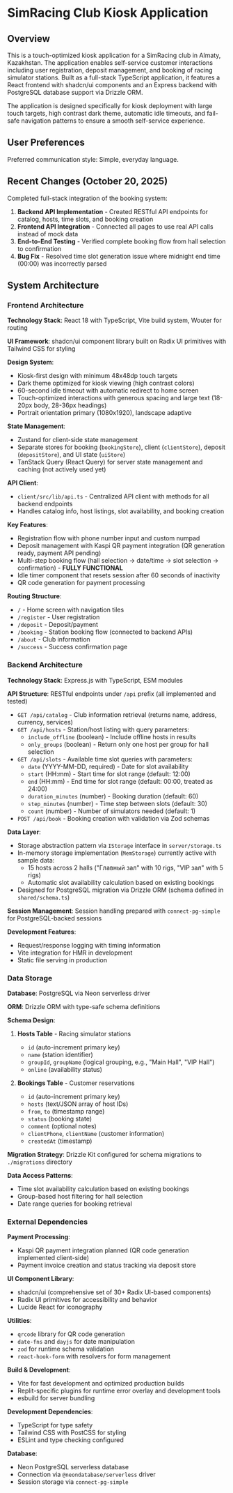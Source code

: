 # SimRacing Club Kiosk Application

## Overview

This is a touch-optimized kiosk application for a SimRacing club in Almaty, Kazakhstan. The application enables self-service customer interactions including user registration, deposit management, and booking of racing simulator stations. Built as a full-stack TypeScript application, it features a React frontend with shadcn/ui components and an Express backend with PostgreSQL database support via Drizzle ORM.

The application is designed specifically for kiosk deployment with large touch targets, high contrast dark theme, automatic idle timeouts, and fail-safe navigation patterns to ensure a smooth self-service experience.

## User Preferences

Preferred communication style: Simple, everyday language.

## Recent Changes (October 20, 2025)

Completed full-stack integration of the booking system:
1. **Backend API Implementation** - Created RESTful API endpoints for catalog, hosts, time slots, and booking creation
2. **Frontend API Integration** - Connected all pages to use real API calls instead of mock data
3. **End-to-End Testing** - Verified complete booking flow from hall selection to confirmation
4. **Bug Fix** - Resolved time slot generation issue where midnight end time (00:00) was incorrectly parsed

## System Architecture

### Frontend Architecture

**Technology Stack**: React 18 with TypeScript, Vite build system, Wouter for routing

**UI Framework**: shadcn/ui component library built on Radix UI primitives with Tailwind CSS for styling

**Design System**: 
- Kiosk-first design with minimum 48x48dp touch targets
- Dark theme optimized for kiosk viewing (high contrast colors)
- 60-second idle timeout with automatic redirect to home screen
- Touch-optimized interactions with generous spacing and large text (18-20px body, 28-36px headings)
- Portrait orientation primary (1080x1920), landscape adaptive

**State Management**: 
- Zustand for client-side state management
- Separate stores for booking (`bookingStore`), client (`clientStore`), deposit (`depositStore`), and UI state (`uiStore`)
- TanStack Query (React Query) for server state management and caching (not actively used yet)

**API Client**: 
- `client/src/lib/api.ts` - Centralized API client with methods for all backend endpoints
- Handles catalog info, host listings, slot availability, and booking creation

**Key Features**:
- Registration flow with phone number input and custom numpad
- Deposit management with Kaspi QR payment integration (QR generation ready, payment API pending)
- Multi-step booking flow (hall selection → date/time → slot selection → confirmation) - **FULLY FUNCTIONAL**
- Idle timer component that resets session after 60 seconds of inactivity
- QR code generation for payment processing

**Routing Structure**:
- `/` - Home screen with navigation tiles
- `/register` - User registration
- `/deposit` - Deposit/payment
- `/booking` - Station booking flow (connected to backend APIs)
- `/about` - Club information
- `/success` - Success confirmation page

### Backend Architecture

**Technology Stack**: Express.js with TypeScript, ESM modules

**API Structure**: RESTful endpoints under `/api` prefix (all implemented and tested)
- `GET /api/catalog` - Club information retrieval (returns name, address, currency, services)
- `GET /api/hosts` - Station/host listing with query parameters:
  - `include_offline` (boolean) - Include offline hosts in results
  - `only_groups` (boolean) - Return only one host per group for hall selection
- `GET /api/slots` - Available time slot queries with parameters:
  - `date` (YYYY-MM-DD, required) - Date for slot availability
  - `start` (HH:mm) - Start time for slot range (default: 12:00)
  - `end` (HH:mm) - End time for slot range (default: 00:00, treated as 24:00)
  - `duration_minutes` (number) - Booking duration (default: 60)
  - `step_minutes` (number) - Time step between slots (default: 30)
  - `count` (number) - Number of simulators needed (default: 1)
- `POST /api/book` - Booking creation with validation via Zod schemas

**Data Layer**: 
- Storage abstraction pattern via `IStorage` interface in `server/storage.ts`
- In-memory storage implementation (`MemStorage`) currently active with sample data:
  - 15 hosts across 2 halls ("Главный зал" with 10 rigs, "VIP зал" with 5 rigs)
  - Automatic slot availability calculation based on existing bookings
- Designed for PostgreSQL migration via Drizzle ORM (schema defined in `shared/schema.ts`)

**Session Management**: Session handling prepared with `connect-pg-simple` for PostgreSQL-backed sessions

**Development Features**:
- Request/response logging with timing information
- Vite integration for HMR in development
- Static file serving in production

### Data Storage

**Database**: PostgreSQL via Neon serverless driver

**ORM**: Drizzle ORM with type-safe schema definitions

**Schema Design**:

1. **Hosts Table** - Racing simulator stations
   - `id` (auto-increment primary key)
   - `name` (station identifier)
   - `groupId`, `groupName` (logical grouping, e.g., "Main Hall", "VIP Hall")
   - `online` (availability status)

2. **Bookings Table** - Customer reservations
   - `id` (auto-increment primary key)
   - `hosts` (text/JSON array of host IDs)
   - `from`, `to` (timestamp range)
   - `status` (booking state)
   - `comment` (optional notes)
   - `clientPhone`, `clientName` (customer information)
   - `createdAt` (timestamp)

**Migration Strategy**: Drizzle Kit configured for schema migrations to `./migrations` directory

**Data Access Patterns**:
- Time slot availability calculation based on existing bookings
- Group-based host filtering for hall selection
- Date range queries for booking retrieval

### External Dependencies

**Payment Processing**: 
- Kaspi QR payment integration planned (QR code generation implemented client-side)
- Payment invoice creation and status tracking via deposit store

**UI Component Library**:
- shadcn/ui (comprehensive set of 30+ Radix UI-based components)
- Radix UI primitives for accessibility and behavior
- Lucide React for iconography

**Utilities**:
- `qrcode` library for QR code generation
- `date-fns` and `dayjs` for date manipulation
- `zod` for runtime schema validation
- `react-hook-form` with resolvers for form management

**Build & Development**:
- Vite for fast development and optimized production builds
- Replit-specific plugins for runtime error overlay and development tools
- esbuild for server bundling

**Development Dependencies**:
- TypeScript for type safety
- Tailwind CSS with PostCSS for styling
- ESLint and type checking configured

**Database**:
- Neon PostgreSQL serverless database
- Connection via `@neondatabase/serverless` driver
- Session storage via `connect-pg-simple`